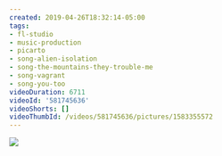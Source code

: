 ```yaml
---
created: 2019-04-26T18:32:14-05:00
tags:
- fl-studio
- music-production
- picarto
- song-alien-isolation
- song-the-mountains-they-trouble-me
- song-vagrant
- song-you-too
videoDuration: 6711
videoId: '581745636'
videoShorts: []
videoThumbId: /videos/581745636/pictures/1583355572
---
```


![](20190426233214.jpg)
